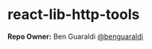 # react-lib-http-tools

**Repo Owner:** Ben Guaraldi [@benguaraldi](https://github.com/benguaraldi)

